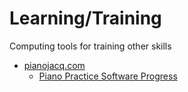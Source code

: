 Learning/Training
=================

Computing tools for training other skills

* [pianojacq.com](https://pianojacq.com/)
    * [Piano Practice Software Progress](https://jacquesmattheij.com/piano-practice-software-progress/)